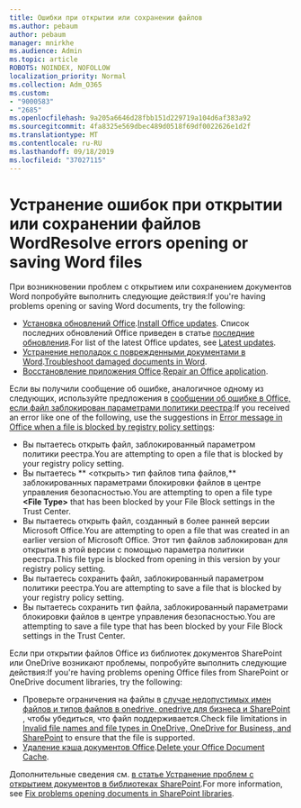 ```yaml
---
title: Ошибки при открытии или сохранении файлов
ms.author: pebaum
author: pebaum
manager: mnirkhe
ms.audience: Admin
ms.topic: article
ROBOTS: NOINDEX, NOFOLLOW
localization_priority: Normal
ms.collection: Adm_O365
ms.custom:
- "9000583"
- "2685"
ms.openlocfilehash: 9a205a6646d28fbb151d229719a104d6af383a92
ms.sourcegitcommit: 4fa8325e569dbec489d0518f69df0022626e1d2f
ms.translationtype: MT
ms.contentlocale: ru-RU
ms.lasthandoff: 09/18/2019
ms.locfileid: "37027115"
---
```

# <a name="resolve-errors-opening-or-saving-word-files"></a><span data-ttu-id="2289b-102">Устранение ошибок при открытии или сохранении файлов Word</span><span class="sxs-lookup"><span data-stu-id="2289b-102">Resolve errors opening or saving Word files</span></span>

<span data-ttu-id="2289b-103">При возникновении проблем с открытием или сохранением документов Word попробуйте выполнить следующие действия:</span><span class="sxs-lookup"><span data-stu-id="2289b-103">If you're having problems opening or saving Word documents, try the following:</span></span>

- <span data-ttu-id="2289b-104">[Установка обновлений Office](https://support.office.com/article/2ab296f3-7f03-43a2-8e50-46de917611c5).</span><span class="sxs-lookup"><span data-stu-id="2289b-104">[Install Office updates](https://support.office.com/article/2ab296f3-7f03-43a2-8e50-46de917611c5).</span></span> <span data-ttu-id="2289b-105">Список последних обновлений Office приведен в статье [последние обновления](https://docs.microsoft.com/officeupdates/office-updates-msi).</span><span class="sxs-lookup"><span data-stu-id="2289b-105">For list of the latest Office updates, see [Latest updates](https://docs.microsoft.com/officeupdates/office-updates-msi).</span></span>
- <span data-ttu-id="2289b-106">[Устранение неполадок с поврежденными документами в Word](https://docs.microsoft.com/office/troubleshoot/word/damaged-documents-in-word).</span><span class="sxs-lookup"><span data-stu-id="2289b-106">[Troubleshoot damaged documents in Word](https://docs.microsoft.com/office/troubleshoot/word/damaged-documents-in-word).</span></span>
- <span data-ttu-id="2289b-107">[Восстановление приложения Office](https://support.office.com/Article/Repair-an-Office-application-7821d4b6-7c1d-4205-aa0e-a6b40c5bb88b).</span><span class="sxs-lookup"><span data-stu-id="2289b-107">[Repair an Office application](https://support.office.com/Article/Repair-an-Office-application-7821d4b6-7c1d-4205-aa0e-a6b40c5bb88b).</span></span>

<span data-ttu-id="2289b-108">Если вы получили сообщение об ошибке, аналогичное одному из следующих, используйте предложения в [сообщении об ошибке в Office, если файл заблокирован параметрами политики реестра](https://docs.microsoft.com/office/troubleshoot/settings/file-blocked-in-office):</span><span class="sxs-lookup"><span data-stu-id="2289b-108">If you received an error like one of the following, use the suggestions in [Error message in Office when a file is blocked by registry policy settings](https://docs.microsoft.com/office/troubleshoot/settings/file-blocked-in-office):</span></span>

- <span data-ttu-id="2289b-109">Вы пытаетесь открыть файл, заблокированный параметром политики реестра.</span><span class="sxs-lookup"><span data-stu-id="2289b-109">You are attempting to open a file that is blocked by your registry policy setting.</span></span>
- <span data-ttu-id="2289b-110">Вы пытаетесь \*\* \<открыть\> тип файлов типа файлов,\*\* заблокированных параметрами блокировки файлов в центре управления безопасностью.</span><span class="sxs-lookup"><span data-stu-id="2289b-110">You are attempting to open a file type **\<File Type\>** that has been blocked by your File Block settings in the Trust Center.</span></span>
- <span data-ttu-id="2289b-111">Вы пытаетесь открыть файл, созданный в более ранней версии Microsoft Office.</span><span class="sxs-lookup"><span data-stu-id="2289b-111">You are attempting to open a file that was created in an earlier version of Microsoft Office.</span></span> <span data-ttu-id="2289b-112">Этот тип файлов заблокирован для открытия в этой версии с помощью параметра политики реестра.</span><span class="sxs-lookup"><span data-stu-id="2289b-112">This file type is blocked from opening in this version by your registry policy setting.</span></span>
- <span data-ttu-id="2289b-113">Вы пытаетесь сохранить файл, заблокированный параметром политики реестра.</span><span class="sxs-lookup"><span data-stu-id="2289b-113">You are attempting to save a file that is blocked by your registry policy setting.</span></span>
- <span data-ttu-id="2289b-114">Вы пытаетесь сохранить тип файла, заблокированный параметрами блокировки файлов в центре управления безопасностью.</span><span class="sxs-lookup"><span data-stu-id="2289b-114">You are attempting to save a file type that has been blocked by your File Block settings in the Trust Center.</span></span>

<span data-ttu-id="2289b-115">Если при открытии файлов Office из библиотек документов SharePoint или OneDrive возникают проблемы, попробуйте выполнить следующие действия:</span><span class="sxs-lookup"><span data-stu-id="2289b-115">If you're having problems opening Office files from SharePoint or OneDrive document libraries, try the following:</span></span>

- <span data-ttu-id="2289b-116">Проверьте ограничения на файлы в [случае недопустимых имен файлов и типов файлов в onedrive, onedrive для бизнеса и SharePoint](https://support.office.com/article/64883a5d-228e-48f5-b3d2-eb39e07630fa) , чтобы убедиться, что файл поддерживается.</span><span class="sxs-lookup"><span data-stu-id="2289b-116">Check file limitations in [Invalid file names and file types in OneDrive, OneDrive for Business, and SharePoint](https://support.office.com/article/64883a5d-228e-48f5-b3d2-eb39e07630fa) to ensure that the file is supported.</span></span> 
- <span data-ttu-id="2289b-117">[Удаление кэша документов Office](https://support.office.com/article/b1d3765e-d71b-4bb8-99ca-acd22c42995d
).</span><span class="sxs-lookup"><span data-stu-id="2289b-117">[Delete your Office Document Cache](https://support.office.com/article/b1d3765e-d71b-4bb8-99ca-acd22c42995d
).</span></span> 

<span data-ttu-id="2289b-118">Дополнительные сведения см. [в статье Устранение проблем с открытием документов в библиотеках SharePoint](https://support.office.com/article/31329fa1-4ad0-47fc-95d8-bb0c5b12a536).</span><span class="sxs-lookup"><span data-stu-id="2289b-118">For more information, see [Fix problems opening documents in SharePoint libraries](https://support.office.com/article/31329fa1-4ad0-47fc-95d8-bb0c5b12a536).</span></span>